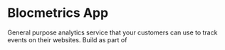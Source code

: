 # Blocmetrics App

General purpose analytics service that your customers can use to track events on their websites.
Build as part of 

